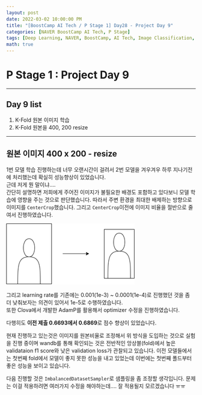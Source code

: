 ```yaml
---
layout: post
date: 2022-03-02 10:00:00 PM
title: "[BoostCamp AI Tech / P Stage 1] Day28 - Project Day 9"
categories: [NAVER BoostCamp AI Tech, P Stage]
tags: [Deep Learning, NAVER, BoostCamp, AI Tech, Image Classification, Project]
math: true
---
```


# P Stage 1 : Project Day 9

---

## Day 9 list

1. K-Fold 원본 이미지 학습
2. K-Fold 원본을 400, 200 resize

---

## 원본 이미지 400 x 200 - resize

1번 모델 학습 진행하는데 너무 오랜시간이 걸려서 2번 모델을 겨우겨우 하루 지나기전에 처리했는데 확실히 성능향상이 있었습니다.  
근데 저게 뭔 말이냐....  
간단히 설명하면 저희에게 주어진 이미지가 불필요한 배경도 포함하고 있다보니 모델 학습에 영향을 주는 것으로 판단했습니다. 따라서 주변 환경을 최대한 배제하는 방향으로 이미지를 `CenterCrop`했습니다. 그리고 `CenterCrop`이전에 이미지 비율을 절반으로 줄여서 진행하였습니다.

![](/image/boostcamp/pstage/img_classify/centercrop.png)

그리고 learning rate를 기존에는 0.001(1e-3) ~ 0.0001(1e-4)로 진행했던 것을 좀 더 낮춰보자는 의견이 있어서 1e-5로 수행하였습니다.  
또한 Clova에서 개발한 AdamP를 활용해서 optimizer 수정을 진행하였습니다.

다행히도 **이전 제출 0.6693에서 0.6869**로 점수 향상이 있었습니다.

현재 진행하고 있는것은 이미지를 원본비율로 조정해서 위 방식을 도입하는 것으로 실험을 진행 중이며 wandb를 통해 확인되는 것은 전반적인 앙상블(fold)에서 높은 validataion f1 score와 낮은 validation loss가 관찰되고 있습니다. 이전 모델들에서는 첫번째 fold에서 모델이 좋지 못한 성능을 내고 있었는데 이번에는 첫번째 폴드부터 좋은 성능을 보이고 있습니다.

다음 진행할 것은 `ImbalancedDatasetSampler`로 샘플링을 좀 조정할 생각입니다. 문제는 이걸 적용하려면 여러가지 수정을 해야하는데.... 잘 적용될지 모르겠습니다 ㅠㅠ